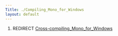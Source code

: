 ```yaml
---
Title: ./Compiling_Mono_for_Windows
layout: default
---
```


1.  REDIRECT
    [Cross-compiling\_Mono\_for\_Windows](Cross-{{site.url}}/compiling_Mono_for_Windows "wikilink")
